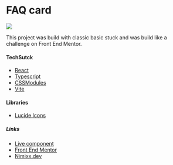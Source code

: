 # FAQ card

![](https://github.com/Nimixx/accordion-fm/assets/51626851/0fb56381-b24a-48d2-aa59-f48ca4e91872)

This project was build with classic basic stuck and was build like a challenge on Front End Mentor.

#### TechSutck

- [React](https://react.dev/)
- [Typescript](https://www.typescriptlang.org/)
- [CSSModules](https://github.com/css-modules/css-modules)
- [Vite](https://vitejs.dev/)

#### Libraries

- [Lucide Icons](https://lucide.dev/icons/)

##### Links

- [Live component](https://www.nimixx.dev/ )
- [Front End Mentor](https://www.frontendmentor.io/profile/Nimixx)
- [Nimixx.dev](https://www.nimixx.dev/)
